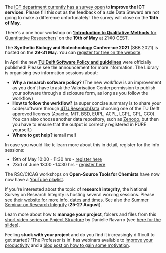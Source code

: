 The [ICT department currently has a survey open](https://forms.office.com/Pages/ResponsePage.aspx?id=TVJuCSlpMECM04q0LeCIezS9A2bMVTdCofhS3boLrVlUNVVHWTNCWEUxODlINjMxTjFFUlc4WFdLSCQlQCN0PWcu) to **improve the ICT services**. 
Please fill this out as the feedback of a sole Data Steward are not going to make a difference unfortunately! 
The survey will close on the **15th of May**.

There's a one hour workshop on [**'Introduction to Qualitative Methods** for Quantitative Researchers'](https://bethduckles.com/registration/intro-to-qualitative-methods) on the **19th of May** at 21:00 CEST.

The **Synthetic Biology and Biotechnology Conference 2021** (SBB 2021) is hosted on the **29-31 May**. You can [register for free on the website](https://sbb.akademisi.co.id/registration.php). 

In April the new [**TU Delft Software Policy and guidelines**](https://www.tudelft.nl/en/library/research-data-management/r/policies/tu-delft-faculty-policies) were officially published! Please see the announcement for more information. The Library is organising two information sessions about:  

  * **Why a research software policy?** 
  (The new workflow is an improvement as you don't have to ask the Valorisation Center permission to publish your software through a disclosure form, as long as you follow the workflow)
  * **How to follow the workflow?** 
  (a super concise summary is to share your code/software through [4TU.ResearchData](https://data.4tu.nl/info/en/) choosing one of the TU Delft approved licenses (Apache, MIT, BSD, EUPL, AGPL, LGPL, GPL, CC0). 
  You can also choose another data repository, such as [Zenodo](https://zenodo.org/), but then you have to ensure that the output is correctly registered in PURE yourself.) 
  * **Where to get help?** (email me!)

  In case you would like to learn more about this in detail, register for the info sessions: 

  * 19th of May 10:00 - 11:30 hrs - [register here](https://m7.mailplus.nl/wpqMq3zjZiKu-1103-370649-test-1)
  * 23rd of June 13:00 - 14:30 hrs - [register here](https://m7.mailplus.nl/wp7us2TWPUyB-1105-370649-test-1)

The RSC/CICAG workshops on **Open-Source Tools for Chemists** have now now have a [YouTube playlist](https://www.youtube.com/playlist?list=PLBQwbn0mPhvWfOx6ce_vUjr54ftLBmSH0).

If you're interested about the topic of **research integrity**, the National Survey on Research Integrity is hosting several working sessions. 
Please see [their website for more info, dates and times](https://www.postdocnl.com/work-sessions-of-the-national-survey-on-research-integrity/). 
See also the [Summer Seminar on Research Integrity](https://www.nrin.nl/news-blog/25-27-august-summer-seminar-on-research-integrity) (**25-27 August**). 

Learn more about how to **manage your project**, folders and files from this [short video series on Project Structure](https://www.youtube.com/watch?v=u6MiDFvAs9w&list=PLRPB0ZzEYegPiBteC2dRn95TX9YefYFyy&index=3) by Danielle Navarro (see [here for the slides](https://slides.djnavarro.net/project-structure/#1)).

Feeling **stuck with your project** and do you find it increasingly difficult to get started? 
'The Professor is in' has webinars available to [improve your productivity](https://theprofessorisin.com/free-productivity-webinars/) and a [blog post on how to gain some motivation](https://theprofessorisin.com/2020/07/27/motivation/). 
